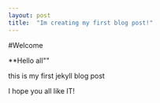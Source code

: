 ```yaml
---
layout: post
title:  "Im creating my first blog post!"
---
```



#Welcome

**Hello all""

this is my first jekyll blog post

I hope you all like IT!
